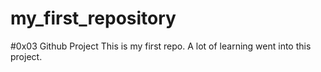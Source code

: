 # my_first_repository
#0x03 Github Project
This is my first repo. A lot of learning went into this project.
